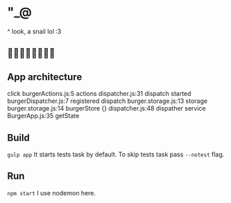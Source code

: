 # "_@  
^ look, a snail lol :3

## 🍔🍔🍔🍔🍔🍔🍔🍔
  
## App architecture

click
burgerActions.js:5 actions
dispatcher.js:31 dispatch started
burgerDispatcher.js:7 registered dispatch
burger.storage.js:13 storage
burger.storage.js:14 burgerStore {}
dispatcher.js:48 dispather service
BurgerApp.js:35 getState

## Build

`gulp app`
It starts tests task by default. To skip tests task pass `--notest` flag.

## Run
`npm start`
I use nodemon here.

